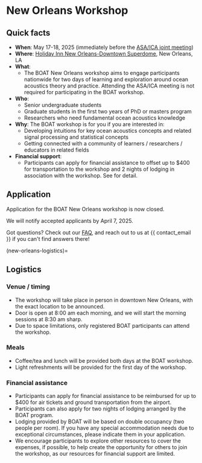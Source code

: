 # New Orleans Workshop

## Quick facts
- **When**: May 17-18, 2025 (immediately before the [ASA/ICA joint meeting](https://acousticalsociety.org/new-orleans-2025/))
- **Where**: [Holiday Inn New Orleans-Downtown Superdome](https://maps.app.goo.gl/WdAzwFFvvVZ6SReq5), New Orleans, LA
- **What**: 
  - The BOAT New Orleans workshop aims to engage participants nationwide for two days of learning and exploration around ocean acoustics theory and practice. Attending the ASA/ICA meeting is not required for participating in the BOAT workshop.
- **Who**: 
  - Senior undergraduate students
  - Graduate students in the first two years of PhD or masters program
  - Researchers who need fundamental ocean acoustics knowledge
- **Why**: The BOAT workshop is for you if you are interested in:
  - Developing intuitions for key ocean acoustics concepts and related signal processing and statistical concepts
  - Getting connected with a community of learners / researchers / educators in related fields
- **Financial support**: 
  - Participants can apply for financial assistance to offset up to $400 for transportation to the workshop and 2 nights of lodging in association with the workshop. See [](new-orleans-logistics) for detail.


## Application
Application for the BOAT New Orleans workshop is now closed.

We will notify accepted applicants by April 7, 2025.

Got questions? Check out our [FAQ](./faq), and reach out to us at {{ contact_email }} if you can't find answers there!



(new-orleans-logistics)=
## Logistics

### Venue / timing
* The workshop will take place in person in downtown New Orleans, with the exact location to be announced.
* Door is open at 8:00 am each morning, and we will start the morning sessions at 8:30 am sharp.
* Due to space limitations, only registered BOAT participants can attend the workshop.

### Meals
* Coffee/tea and lunch will be provided both days at the BOAT workshop.
* Light refreshments will be provided for the first day of the workshop.

### Financial assistance
* Participants can apply for financial assistance to be reimbursed for up to $400 for air tickets and ground transportation from the airport.
* Participants can also apply for two nights of lodging arranged by the BOAT program.
* Lodging provided by BOAT will be based on double occupancy (two people per room). If you have any special accommodation needs due to exceptional circumstances, please indicate them in your application.
* We encourage participants to explore other resources to cover the expenses, if possible, to help create the opportunity for others to join the workshop, as our resources for financial support are limited.



<!-- * Dorms are all single/double rooms and each contain a private bathroom.
* Participants who opt to will be staying at Willow Hall. Please Check in after
  2pm at the front desk on Sunday, July 10th.
* Check out is by 11am on Saturday, July 16th. There will be a room where you
  can store your luggage if your flight leaves later that day. Please let us
  know immediately by emailing {{ contact_email }} if you plan on
  arriving/departing at an earlier/later date.
* The front desk can direct you to the Maple Hall Great Room where the meetings
  and courses will be taking place.
* Dorm guests are able to use their key cards to access any gyms on campus. For
  off-campus activities, guests have easy access to The Ave, which hosts a
  number of restaurants, late-night activities and retail establishments.
* The dorms have coin-operated laundry facilities. -->


<!-- 
### Communication

#### During workshop
- We will use the BOAT Zulip workspace as the main channel of communication during the workshop. You should have received an invitation to join this workspace. If you haven’t seen it in your inbox, check your spam folder, or email us at {{ contact_email }}.
- We know how overwhelming an intensive workshop can be! You can ask anything on the Zulip `#help-new-orleans` channel at anytime. The BOAT organizing team are monitoring this channel, and some of your fellow participants may also be able to help you.

#### After workshop
- We encourage everyone to continue interacting with each other and build our community together at the **DISCOURSE_FORUM**.
- If you are interested in creating more BOAT tutorials and/or getting involved in organizing future BOAT workshops, don't hesitate to reach out to us at {{ contact_email }}! -->
